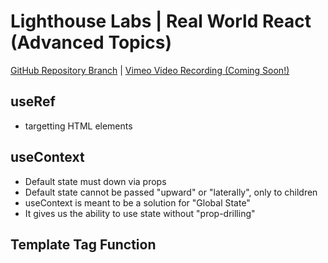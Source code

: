 # Lighthouse Labs | Real World React (Advanced Topics)

[GitHub Repository Branch](https://github.com/WarrenUhrich/lighthouse-labs-real-world-react/tree/2023.02.21-web-flex-day-19sept2022) | [Vimeo Video Recording (Coming Soon!)](#coming-soon)

## useRef

* targetting HTML elements

## useContext

* Default state must down via props
* Default state cannot be passed "upward" or "laterally", only to children
* useContext is meant to be a solution for "Global State"
* It gives us the ability to use state without "prop-drilling"

## Template Tag Function


